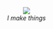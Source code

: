 <p align="center">
  <img src="https://github-readme-stats.vercel.app/api?username=doomlerd&count_private=true&hide_border=true&show_icons=true&theme=dark">
  <br><i>I make things</i>
</p>

